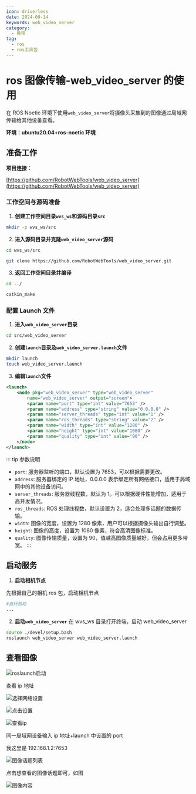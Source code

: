 ```yaml
---
icon: driverless
date: 2024-09-14
keywords: web_video_server
category:
  - 教程
tag:
  - ros
  - ros工具包
---
```


# ros 图像传输-web_video_server 的使用

在 ROS Noetic 环境下使用`web_video_server`将摄像头采集到的图像通过局域网传输给其他设备查看。

**环境：ubuntu20.04+ros-noetic 环境**

## 准备工作

**项目连接：**

[https://github.com/RobotWebTools/web_video_server](https://github.com/RobotWebTools/web_video_server)

### 工作空间与源码准备

1. **创建工作空间目录`wvs_ws`和源码目录`src`**

```bash
mkdir -p wvs_ws/src
```

2. **进入源码目录并克隆`web_video_server`源码**

```bash
cd wvs_ws/src

git clone https://github.com/RobotWebTools/web_video_server.git
```

3. **返回工作空间目录并编译**

```bash
cd ../

catkin_make
```

### 配置 Launch 文件

1. **进入`web_video_server`目录**

```bash
cd src/web_video_server
```

2. **创建`launch`目录及`web_video_server.launch`文件**

```bash
mkdir launch
touch web_video_server.launch
```

3. **编辑`launch`文件**

```xml
<launch>
    <node pkg="web_video_server" type="web_video_server"
        name="web_video_server" output="screen">
        <param name="port" type="int" value="7653" />
        <param name="address" type="string" value="0.0.0.0" />
        <param name="server_threads" type="int" value="1" />
        <param name="ros_threads" type="string" value="2" />
        <param name="width" type="int" value="1280" />
        <param name="height" type="int" value="1080" />
        <param name="quality" type="int" value="90" />
    </node>
</launch>
```

::: tip 参数说明

- `port`: 服务器监听的端口，默认设置为 7653，可以根据需要更改。
- `address`: 服务器绑定的 IP 地址，0.0.0.0 表示绑定所有网络接口，适用于局域网中的其他设备访问。
- `server_threads`: 服务器线程数，默认为 1。可以根据硬件性能增加，适用于高并发情况。
- `ros_threads`: ROS 处理线程数，默认设置为 2，适合处理多话题的数据传输。
- `width`: 图像的宽度，设置为 1280 像素，用户可以根据摄像头输出自行调整。
- `height`: 图像的高度，设置为 1080 像素，符合高清图像标准。
- `quality`: 图像传输质量，设置为 90，值越高图像质量越好，但会占用更多带宽。
  :::

## 启动服务

1. **启动相机节点**

先根据自己的相机 ros 包，启动相机节点

```bash
#自行启动
...
```

2. **启动`web_video_server`**
   在 wvs_ws 目录打开终端，启动 web_video_server

```bash
source ./devel/setup.bash
roslaunch web_video_server web_video_server.launch
```

## 查看图像

![roslaunch启动](/assets/image/2024/other/rosWebVideoServer-0914/image.png)

查看 ip 地址

![选择网络设置](/assets/image/2024/other/rosWebVideoServer-0914/1.png)

![点击设置](/assets/image/2024/other/rosWebVideoServer-0914/2.png)

![查看ip](/assets/image/2024/other/rosWebVideoServer-0914/3.png)

同一局域网设备输入 ip 地址+launch 中设置的 port

我这里是 192.168.1.2:7653

![图像话题列表](/assets/image/2024/other/rosWebVideoServer-0914/4.png)

点击想查看的图像话题即可，如图

![图像内容](/assets/image/2024/other/rosWebVideoServer-0914/5.png)
